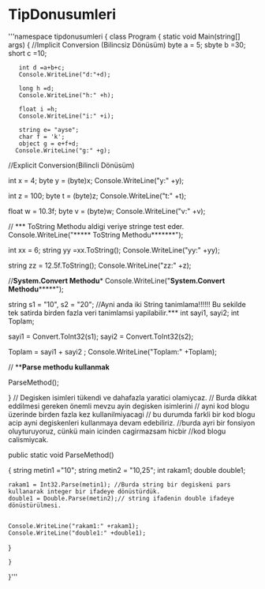 # TipDonusumleri

'''namespace tipdonusumleri
{
class Program
    {
        static void Main(string[] args)
        {
//Implicit Conversion (Bilincsiz Dönüsüm)
       byte a = 5;
       sbyte b =30;
       short c =10;

       int d =a+b+c;
       Console.WriteLine("d:"+d);

       long h =d;
       Console.WriteLine("h:" +h);

       float i =h;
       Console.WriteLine("i:" +i);

       string e= "ayse";
       char f = 'k';
       object g = e+f+d;
      Console.WriteLine("g:" +g);

//Explicit Conversion(Bilincli Dönüsüm)

int x = 4;
byte y = (byte)x;
 Console.WriteLine("y:" +y);

 int z = 100;
 byte t = (byte)z;
 Console.WriteLine("t:" +t);

 float w = 10.3f;
 byte v = (byte)w;
  Console.WriteLine("v:" +v);

// *** ToString Methodu aldigi veriye stringe test eder.
 Console.WriteLine("***** ToString Methodu*******");

 int xx = 6;
 string yy =xx.ToString();
  Console.WriteLine("yy:" +yy);

string zz = 12.5f.ToString();
 Console.WriteLine("zz:" +z);


 //****System.Convert Methodu*****
 Console.WriteLine("******System.Convert Methodu***********");

 string s1 = "10", s2 = "20"; //Ayni anda iki String  tanimlama!!!!!! Bu sekilde tek satirda birden fazla veri tanimlamsi yapilabilir.***
 int sayi1, sayi2;
 int Toplam;

 sayi1 = Convert.ToInt32(s1);
 sayi2 = Convert.ToInt32(s2);

 Toplam = sayi1 + sayi2 ;
 Console.WriteLine("Toplam:" +Toplam);

// ********Parse methodu kullanmak******
  
  ParseMethod();

  } 
  // Degisken isimleri tükendi ve dahafazla yaratici olamiycaz.
  // Burda dikkat eddilmesi gereken önemli mevzu ayin degisken isimlerini
  // ayni kod blogu üzerinde birden fazla kez kullanilmiyacagi
  // bu durumda farkli bir kod blogu acip ayni degiskenleri kullanmaya devam edebiliriz.
  //burda ayri bir fonsiyon oluyturuyoruz, cünkü main icinden cagirmazsam hicbir 
  //kod blogu calismiycak.

  public static void ParseMethod()
  
  {
    string metin1 ="10";
    string metin2 = "10,25";
    int rakam1;
    double double1;
    
    rakam1 = Int32.Parse(metin1); //Burda string bir degiskeni pars kullanarak integer bir ifadeye dönüstürdük.
    double1 = Double.Parse(metin2);// string ifadenin double ifadeye dönüstürülmesi.


    Console.WriteLine("rakam1:" +rakam1);
    Console.WriteLine("double1:" +double1);


  }





    }



}'''

